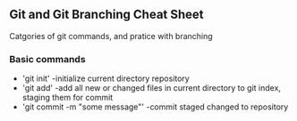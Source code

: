 ## Git and Git Branching Cheat Sheet

Catgories of git commands, and pratice with branching

### Basic commands
* 'git init' -initialize current directory repository
* 'git add' -add all new or changed files in current directory to git index, staging them for commit
* 'git commit -m "some message"' -commit staged changed to repository
